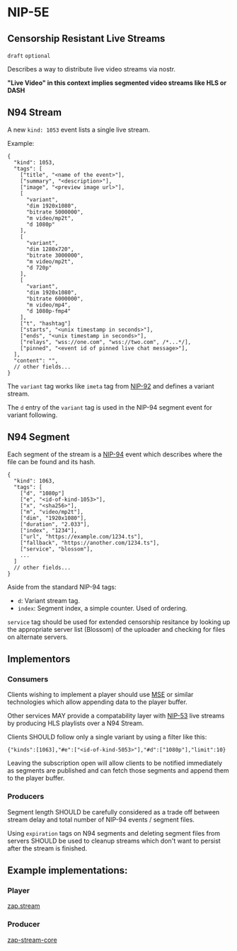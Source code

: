 # NIP-5E

## Censorship Resistant Live Streams

`draft` `optional`

Describes a way to distribute live video streams via nostr.

**"Live Video" in this context implies segmented video streams like HLS or DASH**

## N94 Stream

A new `kind: 1053` event lists a single live stream.

Example:

```jsonc
{
  "kind": 1053,
  "tags": [
    ["title", "<name of the event>"],
    ["summary", "<description>"],
    ["image", "<preview image url>"],
    [
      "variant",
      "dim 1920x1080",
      "bitrate 5000000",
      "m video/mp2t",
      "d 1080p"
    ],
    [
      "variant",
      "dim 1280x720",
      "bitrate 3000000",
      "m video/mp2t",
      "d 720p"
    ],
    [
      "variant",
      "dim 1920x1080",
      "bitrate 6000000",
      "m video/mp4",
      "d 1080p-fmp4"
    ],
    ["t", "hashtag"]
    ["starts", "<unix timestamp in seconds>"],
    ["ends", "<unix timestamp in seconds>"],
    ["relays", "wss://one.com", "wss://two.com", /*...*/],
    ["pinned", "<event id of pinned live chat message>"],
  ],
  "content": "",
  // other fields...
}
```

The `variant` tag works like `imeta` tag from [NIP-92](92.md) and defines a variant stream.

The `d` entry of the `variant` tag is used in the NIP-94 segment event for variant following.

## N94 Segment

Each segment of the stream is a [NIP-94](94.md) event which describes where the file can be found and its hash.

```jsonc
{
  "kind": 1063,
  "tags": [
    ["d", "1080p"]
    ["e", "<id-of-kind-1053>"],
    ["x", "<sha256>"],
    ["m", "video/mp2t"],
    ["dim", "1920x1080"],
    ["duration", "2.033"],
    ["index", "1234"],
    ["url", "https://example.com/1234.ts"],
    ["fallback", "https://another.com/1234.ts"],
    ["service", "blossom"],
    ...
  ]
  // other fields...
}
```

Aside from the standard NIP-94 tags:

- `d`: Variant stream tag.
- `index`: Segment index, a simple counter. Used of ordering.

`service` tag should be used for extended censorship resitance by looking up the appropriate server list (Blossom) of the uploader and checking for files on alternate servers.

## Implementors

### Consumers

Clients wishing to implement a player should use [MSE](https://developer.mozilla.org/en-US/docs/Web/API/Media_Source_Extensions_API) or similar technologies which allow appending data to the player buffer.

Other services MAY provide a compatability layer with [NIP-53](53.md) live streams by producing HLS playlists over a N94 Stream.

Clients SHOULD follow only a single variant by using a filter like this:

`{"kinds":[1063],"#e":["<id-of-kind-5053>"],"#d":["1080p"],"limit":10}`

Leaving the subscription open will allow clients to be notified immediately as segments are published and can fetch those segments and append them to the player buffer.

### Producers

Segment length SHOULD be carefully considered as a trade off between stream delay and total number of NIP-94 events / segment files.

Using `expiration` tags on N94 segments and deleting segment files from servers SHOULD be used to cleanup streams which don't want to persist after the stream is finished.

## Example implementations:

### Player

[zap.stream](https://github.com/v0l/zap.stream/blob/main/src/element/stream/n94-player.tsx)

### Producer

[zap-stream-core](https://github.com/v0l/zap-stream-core/blob/ccb2add6073e5bb68191c42613c34f66583e34fc/crates/zap-stream/src/overseer.rs#L340-L380)
